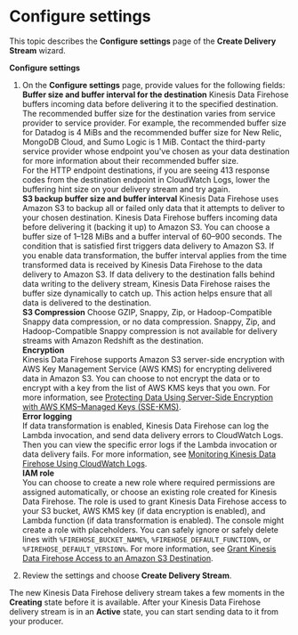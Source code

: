 # Configure settings<a name="create-configure"></a>

This topic describes the **Configure settings** page of the **Create Delivery Stream** wizard\.

**Configure settings**

1. On the **Configure settings** page, provide values for the following fields:  
**Buffer size and buffer interval for the destination**  <a name="buffer"></a>
Kinesis Data Firehose buffers incoming data before delivering it to the specified destination\. The recommended buffer size for the destination varies from service provider to service provider\. For example, the recommended buffer size for Datadog is 4 MiBs and the recommended buffer size for New Relic, MongoDB Cloud, and Sumo Logic is 1 MiB\. Contact the third\-party service provider whose endpoint you've chosen as your data destination for more information about their recommended buffer size\.  
For the HTTP endpoint destinations, if you are seeing 413 response codes from the destination endpoint in CloudWatch Logs, lower the buffering hint size on your delivery stream and try again\.  
**S3 backup buffer size and buffer interval**  <a name="s3buffer"></a>
Kinesis Data Firehose uses Amazon S3 to backup all or failed only data that it attempts to deliver to your chosen destination\. Kinesis Data Firehose buffers incoming data before delivering it \(backing it up\) to Amazon S3\. You can choose a buffer size of 1–128 MiBs and a buffer interval of 60–900 seconds\. The condition that is satisfied first triggers data delivery to Amazon S3\. If you enable data transformation, the buffer interval applies from the time transformed data is received by Kinesis Data Firehose to the data delivery to Amazon S3\. If data delivery to the destination falls behind data writing to the delivery stream, Kinesis Data Firehose raises the buffer size dynamically to catch up\. This action helps ensure that all data is delivered to the destination\.   
**S3 Compression**  <a name="compression-encryption"></a>
Choose GZIP, Snappy, Zip, or Hadoop\-Compatible Snappy data compression, or no data compression\. Snappy, Zip, and Hadoop\-Compatible Snappy compression is not available for delivery streams with Amazon Redshift as the destination\.   
**Encryption**  
Kinesis Data Firehose supports Amazon S3 server\-side encryption with AWS Key Management Service \(AWS KMS\) for encrypting delivered data in Amazon S3\. You can choose to not encrypt the data or to encrypt with a key from the list of AWS KMS keys that you own\. For more information, see [Protecting Data Using Server\-Side Encryption with AWS KMS–Managed Keys \(SSE\-KMS\)](https://docs.aws.amazon.com/AmazonS3/latest/dev/UsingKMSEncryption.html)\.  
**Error logging**  
If data transformation is enabled, Kinesis Data Firehose can log the Lambda invocation, and send data delivery errors to CloudWatch Logs\. Then you can view the specific error logs if the Lambda invocation or data delivery fails\. For more information, see [Monitoring Kinesis Data Firehose Using CloudWatch Logs](monitoring-with-cloudwatch-logs.md)\.  
**IAM role**  
You can choose to create a new role where required permissions are assigned automatically, or choose an existing role created for Kinesis Data Firehose\. The role is used to grant Kinesis Data Firehose access to your S3 bucket, AWS KMS key \(if data encryption is enabled\), and Lambda function \(if data transformation is enabled\)\. The console might create a role with placeholders\. You can safely ignore or safely delete lines with `%FIREHOSE_BUCKET_NAME%`, `%FIREHOSE_DEFAULT_FUNCTION%`, or `%FIREHOSE_DEFAULT_VERSION%`\. For more information, see [Grant Kinesis Data Firehose Access to an Amazon S3 Destination](controlling-access.md#using-iam-s3)\.

1. Review the settings and choose **Create Delivery Stream**\.

The new Kinesis Data Firehose delivery stream takes a few moments in the **Creating** state before it is available\. After your Kinesis Data Firehose delivery stream is in an **Active** state, you can start sending data to it from your producer\.